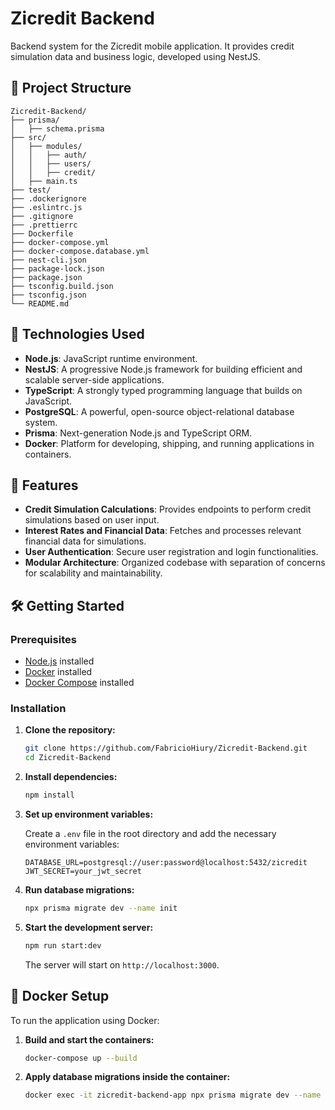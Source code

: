 # Zicredit Backend

Backend system for the Zicredit mobile application. It provides credit simulation data and business logic, developed using NestJS.

## 📁 Project Structure

```
Zicredit-Backend/
├── prisma/
│   ├── schema.prisma
├── src/
│   ├── modules/
│   │   ├── auth/
│   │   ├── users/
│   │   ├── credit/
│   ├── main.ts
├── test/
├── .dockerignore
├── .eslintrc.js
├── .gitignore
├── .prettierrc
├── Dockerfile
├── docker-compose.yml
├── docker-compose.database.yml
├── nest-cli.json
├── package-lock.json
├── package.json
├── tsconfig.build.json
├── tsconfig.json
└── README.md
```

## 🚀 Technologies Used

- **Node.js**: JavaScript runtime environment.
- **NestJS**: A progressive Node.js framework for building efficient and scalable server-side applications.
- **TypeScript**: A strongly typed programming language that builds on JavaScript.
- **PostgreSQL**: A powerful, open-source object-relational database system.
- **Prisma**: Next-generation Node.js and TypeScript ORM.
- **Docker**: Platform for developing, shipping, and running applications in containers.

## 🔐 Features

- **Credit Simulation Calculations**: Provides endpoints to perform credit simulations based on user input.
- **Interest Rates and Financial Data**: Fetches and processes relevant financial data for simulations.
- **User Authentication**: Secure user registration and login functionalities.
- **Modular Architecture**: Organized codebase with separation of concerns for scalability and maintainability.

## 🛠️ Getting Started

### Prerequisites

- [Node.js](https://nodejs.org/en/) installed
- [Docker](https://www.docker.com/) installed
- [Docker Compose](https://docs.docker.com/compose/) installed

### Installation

1. **Clone the repository:**

   ```bash
   git clone https://github.com/FabricioHiury/Zicredit-Backend.git
   cd Zicredit-Backend
   ```

2. **Install dependencies:**

   ```bash
   npm install
   ```

3. **Set up environment variables:**

   Create a `.env` file in the root directory and add the necessary environment variables:

   ```env
   DATABASE_URL=postgresql://user:password@localhost:5432/zicredit
   JWT_SECRET=your_jwt_secret
   ```

4. **Run database migrations:**

   ```bash
   npx prisma migrate dev --name init
   ```

5. **Start the development server:**

   ```bash
   npm run start:dev
   ```

   The server will start on `http://localhost:3000`.

## 🐳 Docker Setup

To run the application using Docker:

1. **Build and start the containers:**

   ```bash
   docker-compose up --build
   ```

2. **Apply database migrations inside the container:**

   ```bash
   docker exec -it zicredit-backend-app npx prisma migrate dev --name init
   ```
